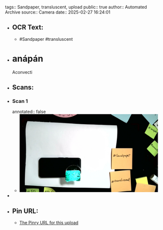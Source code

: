 tags:: Sandpaper, transluscent, upload
public:: true
author:: Automated Archive
source:: Camera
date:: 2025-02-27 16:24:01

- ## OCR Text:
	- #Sandpaper
	  #transluscent
- # anápán
   Aconvecti
- ## Scans:
- ### Scan 1
  annotated:: false
	- ![./assets/scans/2025-02-27T16-24-01-2103.jpg](./assets/scans/2025-02-27T16-24-01-2103.jpg)
-
- ## Pin URL:
	- [The Pinry URL for this upload](https://pinry.petau.net/pins/183/)